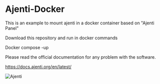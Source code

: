 # Ajenti-Docker
This is an example to mount ajenti in a docker container based on "Ajenti Panel"

Download this repository and run in docker commands

Docker compose -up 

Please read the official documentation for any problem with the software.

https://docs.ajenti.org/en/latest/ 

![Ajenti](https://github.com/user-attachments/assets/ebe53259-edaf-46a7-975f-d8e5f694a281)
